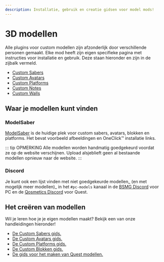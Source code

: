 ```yaml
---
description: Installatie, gebruik en creatie gidsen voor model mods!
---
```


# 3D modellen
Alle plugins voor custom modellen zijn afzonderlijk door verschillende personen gemaakt. Elke mod heeft zijn eigen specifieke pagina met instructies voor installatie en gebruik. Deze staan hieronder en zijn in de zijbalk vermeld.

* [Custom Sabers](./custom-sabers.md)
* [Custom Avatars](./custom-avatars.md)
* [Custom Platforms](./custom-platforms.md)
* [Custom Notes](./custom-notes.md)
* [Custom Walls](./custom-walls.md)

## Waar je modellen kunt vinden

### ModelSaber
[ModelSaber](https://modelsaber.com/) is de huidige plek voor custom sabers, avatars, blokken en platforms. Het bevat voorbeeld afbeeldingen en OneClick&trade; installatie links.

::: tip OPMERKING Alle modellen worden handmatig goedgekeurd voordat ze op de website verschijnen. Upload alsjeblieft geen al bestaande modellen opnieuw naar de website. :::

### Discord
Je kunt ook een lijst vinden met niet goedgekeurde modellen_ (en met mogelijk meer modellen)_ in het `#pc-models` kanaal in de [BSMG Discord](https://discord.gg/beatsabermods) voor PC en de [Qosmetics Discord](https://discord.gg/qosmetics) voor Quest.

## Het creëren van modellen
Wil je leren hoe je je eigen modellen maakt? Bekijk een van onze handleidingen hieronder!

* [De Custom Sabers gids.](./sabers-guide.md)
* [De Custom Avatars gids.](./avatars-guide.md)
* [De Custom Platforms gids.](./platforms-guide.md)
* [De Custom Blokken gids.](./notes-guide.md)
* [De gids voor het maken van Quest modellen.](https://github.com/RedBrumbler/Qosmetics/wiki)
